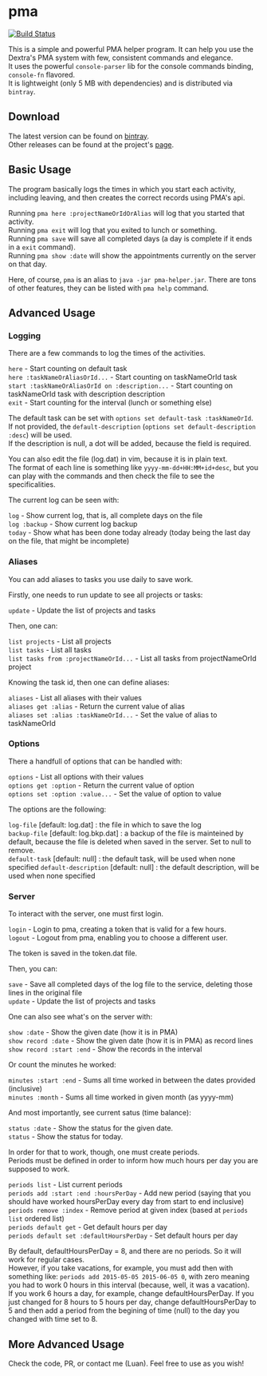 # pma

[![Build Status](https://travis-ci.org/luanpotter/pma.svg?branch=master)](https://travis-ci.org/luanpotter/pma)

This is a simple and powerful PMA helper program. It can help you use the Dextra's PMA system with few, consistent commands and elegance.  
It uses the powerful `console-parser` lib for the console commands binding, `console-fn` flavored.  
It is lightweight (only 5 MB with dependencies) and is distributed via `bintray`.  

## Download

The latest version can be found on [bintray](https://bintray.com/artifact/download/luanpotter/pma/pma-helper.jar).  
Other releases can be found at the project's [page](https://bintray.com/luanpotter/pma/pma).  

## Basic Usage

The program basically logs the times in which you start each activity, including leaving, and then creates the correct records using PMA's api.  

Running `pma here :projectNameOrIdOrAlias` will log that you started that activity.  
Running `pma exit` will log that you exited to lunch or something.  
Running `pma save` will save all completed days (a day is complete if it ends in a `exit` command).  
Running `pma show :date` will show the appointments currently on the server on that day.  

Here, of course, `pma` is an alias to `java -jar pma-helper.jar`.
There are tons of other features, they can be listed with `pma help` command.  

## Advanced Usage

### Logging

There are a few commands to log the times of the activities.  

`here` - Start counting on default task  
`here :taskNameOrAliasOrId...` - Start counting on taskNameOrId task  
`start :taskNameOrAliasOrId on :description...` - Start counting on taskNameOrId task with description description  
`exit` - Start counting for the interval (lunch or something else)  

The default task can be set with `options set default-task :taskNameOrId`.  
If not provided, the `default-description` (`options set default-description :desc`) will be used.  
If the description is null, a dot will be added, because the field is required.  

You can also edit the file (log.dat) in vim, because it is in plain text.  
The format of each line is something like `yyyy-mm-dd+HH:MM+id+desc`, but you can play with the commands and then check the file to see the specificalities.  

The current log can be seen with:  

`log` - Show current log, that is, all complete days on the file  
`log :backup` - Show current log backup  
`today` - Show what has been done today already (today being the last day on the file, that might be incomplete)  

### Aliases

You can add aliases to tasks you use daily to save work.  

Firstly, one needs to run update to see all projects or tasks:  

`update` - Update the list of projects and tasks  

Then, one can:

`list projects` - List all projects  
`list tasks` - List all tasks  
`list tasks from :projectNameOrId...` - List all tasks from projectNameOrId project  

Knowing the task id, then one can define aliases:  

`aliases` - List all aliases with their values  
`aliases get :alias` - Return the current value of alias  
`aliases set :alias :taskNameOrId...` - Set the value of alias to taskNameOrId  

### Options

There a handfull of options that can be handled with:  

`options` - List all options with their values  
`options get :option` - Return the current value of option  
`options set :option :value...` - Set the value of option to value  

The options are the following:  

`log-file` [default: log.dat] : the file in which to save the log  
`backup-file` [default: log.bkp.dat] : a backup of the file is mainteined by default, because the file is deleted when saved in the server. Set to null to remove.  
`default-task` [default: null] : the default task, will be used when none specified
`default-description` [default: null] : the default description, will be used when none specified

### Server

To interact with the server, one must first login.  

`login` - Login to pma, creating a token that is valid for a few hours.  
`logout` - Logout from pma, enabling you to choose a different user.  

The token is saved in the token.dat file.  

Then, you can:  

`save` - Save all completed days of the log file to the service, deleting those lines in the original file  
`update` - Update the list of projects and tasks  

One can also see what's on the server with:

`show :date` - Show the given date (how it is in PMA)  
`show record :date` - Show the given date (how it is in PMA) as record lines  
`show record :start :end` - Show the records in the interval  

Or count the minutes he worked:

`minutes :start :end` - Sums all time worked in between the dates provided (inclusive)  
`minutes :month` - Sums all time worked in given month (as yyyy-mm)  

And most importantly, see current satus (time balance):  

`status :date` - Show the status for the given date.  
`status` - Show the status for today.  

In order for that to work, though, one must create periods.  
Periods must be defined in order to inform how much hours per day you are supposed to work.  

`periods list` - List current periods  
`periods add :start :end :hoursPerDay` - Add new period (saying that you should have worked hoursPerDay every day from start to end inclusive)  
`periods remove :index` - Remove period at given index (based at `periods list` ordered list)  
`periods default get` - Get default hours per day  
`periods default set :defaultHoursPerDay` - Set default hours per day  

By default, defaultHoursPerDay = 8, and there are no periods. So it will work for regular cases.  
However, if you take vacations, for example, you must add then with something like: `periods add 2015-05-05 2015-06-05 0`, with zero meaning you had to work 0 hours in this interval (because, well, it was a vacation).  
If you work 6 hours a day, for example, change defaultHoursPerDay. If you just changed for 8 hours to 5 hours per day, change defaultHoursPerDay to 5 and then add a period from the begining of time (null) to the day you changed with time set to 8.  

## More Advanced Usage

Check the code, PR, or contact me (Luan). Feel free to use as you wish!  
